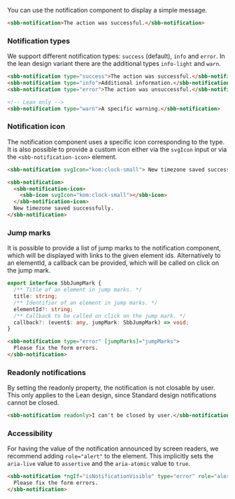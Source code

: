 You can use the notification component to display a simple message.

```html
<sbb-notification>The action was successful.</sbb-notification>
```

### Notification types

We support different notification types: `success` (default), `info` and `error`.
In the lean design variant there are the additional types `info-light` and `warn`.

```html
<sbb-notification type="success">The action was successful.</sbb-notification>
<sbb-notification type="info">Additional information.</sbb-notification>
<sbb-notification type="error">The action was unsuccessful.</sbb-notification>

<!-- Lean only -->
<sbb-notification type="warn">A specific warning.</sbb-notification>
```

### Notification icon

The notification component uses a specific icon corresponding to the type.
It is also possible to provide a custom icon either via the `svgIcon` input or via
the `<sbb-notification-icon>` element.

```html
<sbb-notification svgIcon="kom:clock-small"> New timezone saved successfully. </sbb-notification>

<sbb-notification>
  <sbb-notification-icon>
    <sbb-icon svgIcon="kom:clock-small"></sbb-icon>
  </sbb-notification-icon>
  New timezone saved successfully.
</sbb-notification>
```

### Jump marks

It is possible to provide a list of jump marks to the notification component, which will be
displayed with links to the given element ids. Alternatively to an elementId, a callback can
be provided, which will be called on click on the jump mark.

```ts
export interface SbbJumpMark {
  /** Title of an element in jump marks. */
  title: string;
  /** Identifier of an element in jump marks. */
  elementId?: string;
  /** Callback to be called on click on the jump mark. */
  callback?: (event$: any, jumpMark: SbbJumpMark) => void;
}
```

```html
<sbb-notification type="error" [jumpMarks]="jumpMarks">
  Please fix the form errors.
</sbb-notification>
```

### Readonly notifications

By setting the readonly property, the notification is not closable by user.
This only applies to the Lean design, since Standard design notifications cannot be closed.

```html
<sbb-notification readonly>I can't be closed by user.</sbb-notification>
```

### Accessibility

For having the value of the notification announced by screen readers, we recommend adding
`role="alert"` to the element. This implicitly sets the `aria-live` value to `assertive`
and the `aria-atomic` value to `true`.

```html
<sbb-notification *ngIf="isNotificationVisible" type="error" role="alert">
  Please fix the form errors.
</sbb-notification>
```
